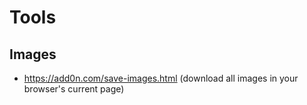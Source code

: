 # Tools

## Images

* https://add0n.com/save-images.html (download all images in your browser's current page)
